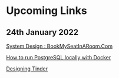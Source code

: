 # Upcoming Links

## 24th January 2022

[System Design : BookMySeatInARoom.Com](https://codechefvaibhavkashyap.medium.com/system-design-bookmyseatinaroom-com-e95e95cd1fa0)

[How to run PostgreSQL locally with Docker](https://www.code4it.dev/blog/run-postgresql-with-docker)

[Designing Tinder](http://highscalability.com/blog/2022/1/17/designing-tinder.html)

